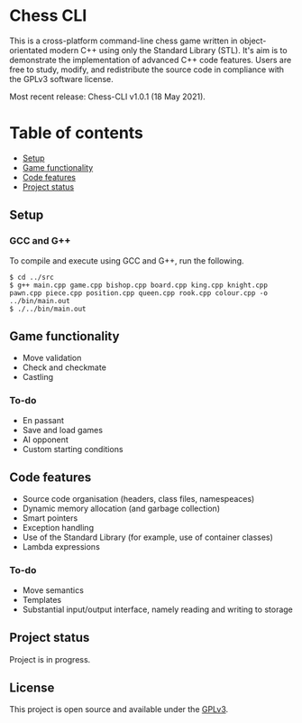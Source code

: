 # Chess CLI

This is a cross-platform command-line chess game written in object-orientated modern C++ using only the Standard
Library (STL). It's aim is to demonstrate the implementation of advanced C++ code features. Users are free to study,
modify, and redistribute the source code in compliance with the GPLv3 software license.

Most recent release: Chess-CLI v1.0.1 (18 May 2021).

# Table of contents

- [Setup](#setup)
- [Game functionality](#game-functionality)
- [Code features](#code-features)
- [Project status](#project-status)

## Setup

### GCC and G++

To compile and execute using GCC and G++, run the following.

```
$ cd ../src
$ g++ main.cpp game.cpp bishop.cpp board.cpp king.cpp knight.cpp pawn.cpp piece.cpp position.cpp queen.cpp rook.cpp colour.cpp -o ../bin/main.out
$ ./../bin/main.out
```

## Game functionality

* Move validation
* Check and checkmate
* Castling

### To-do

* En passant
* Save and load games
* AI opponent
* Custom starting conditions

## Code features

* Source code organisation (headers, class files, namespeaces)
* Dynamic memory allocation (and garbage collection)
* Smart pointers
* Exception handling
* Use of the Standard Library (for example, use of container classes)
* Lambda expressions

### To-do

* Move semantics
* Templates
* Substantial input/output interface, namely reading and writing to storage

## Project status

Project is in progress.

## License

This project is open source and available under the [GPLv3](LICENSE).
